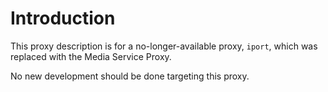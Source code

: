 # Introduction

This proxy description is for a no-longer-available proxy, `iport`, which was replaced with the Media Service Proxy.

No new development should be done targeting this proxy.
